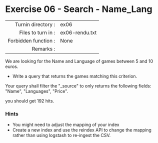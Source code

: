 # Exercise 06 - Search - Name_Lang

|                         |                    |
| -----------------------:| ------------------ |
|   Turnin directory :    |  ex06              |
|   Files to turn in :    |  ex06-rendu.txt    |
|   Forbidden function :  |  None              |
|   Remarks :             |                    |

We are looking for the Name and Language of games between 5 and 10 euros.

- Write a query that returns the games matching this criterion.

Your query shall filter the "_source" to only returns the following fields: "Name", "Languages", "Price".  

you should get 192 hits.

### Hints

- You might need to adjust the mapping of your index
- Create a new index and use the reindex API to change the mapping rather than using logstash to re-ingest the CSV.  
